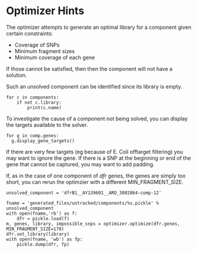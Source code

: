 # Optimizer Hints

The optimizer attempts to generate an optimal library for a component given
certain constraints:

* Coverage of SNPs
* Minimum fragment sizes
* Minimum coverage of each gene

If those cannot be satisfied, then then the component will
not have a solution.

Such an unsolved component can be identified since its library is empty.

```
for c in components:
    if not c.library:
        print(c.name)
```

To investigate the cause of a component not being solved,
you can display the targets available to the solver.

```
for g in comp.genes:
  g.display_gene_targets()
```

If there are very few targets (eg because of E. Coli offtarget filtering) you may want to ignore the gene. If there is a SNP at the beginning or end of the gene that cannot be captured, you may want to add padding.

If, as in the case of one component of _dfr_ genes, the genes are simply too short, you can rerun the optimzier with a different MIN_FRAGMENT_SIZE.

```
unsolved_component = 'dfrB1__AY139601__ARO_3002864-comp-12'

fname = 'generated_files/untracked/components/%s.pickle' % unsolved_component
with open(fname,'rb') as f:
    dfr = pickle.load(f)
m, genes, library, impossible_snps = optimizer.optimize(dfr.genes, MIN_FRAGMENT_SIZE=178)
dfr.set_library(library)
with open(fname, 'wb') as fp:
    pickle.dump(dfr, fp)
```
